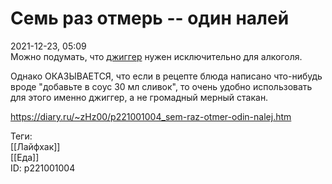 Семь раз отмерь -- один налей
==============================

   
 2021-12-23, 05:09   
  Можно подумать, что  [джиггер](https://ru.wikipedia.org/wiki/%D0%94%D0%B6%D0%B8%D0%B3%D0%B3%D0%B5%D1%80)  нужен исключительно для алкоголя.   
   
 Однако ОКАЗЫВАЕТСЯ, что если в рецепте блюда написано что-нибудь вроде "добавьте в соус 30 мл сливок", то очень удобно использовать для этого именно джиггер, а не громадный мерный стакан.   
    
 <https://diary.ru/~zHz00/p221001004_sem-raz-otmer-odin-nalej.htm>   
   
 Теги:   
 [[Лайфхак]]   
 [[Еда]]   
 ID: p221001004